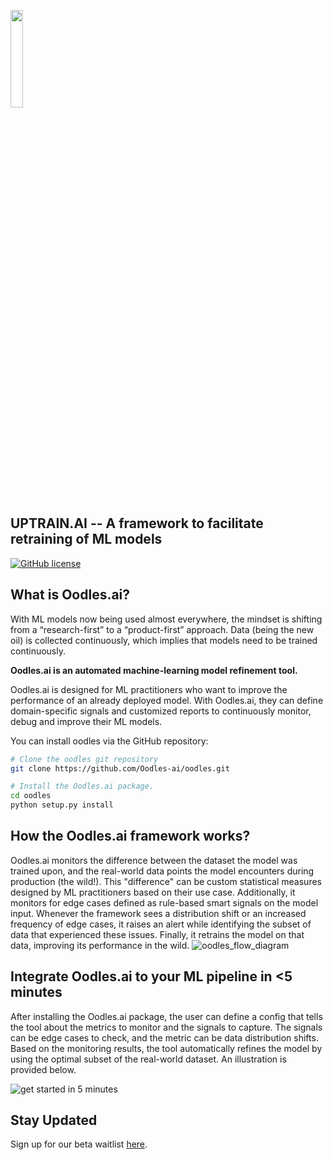 [<img src="https://user-images.githubusercontent.com/5287871/200270081-69863fc2-8537-4736-915d-193f9e9112cd.png" width= "20%" />](https://oodles.ai)

## UPTRAIN.AI -- A framework to facilitate retraining of ML models
[![GitHub license](https://img.shields.io/badge/License-Apache_2.0-blue.svg)](https://github.com/Oodles-ai/oodles/blob/main/LICENSE)

## What is Oodles.ai?
With ML models now being used almost everywhere, the mindset is shifting from a “research-first” to a “product-first” approach. Data (being the new oil) is collected continuously, which implies that models need to be trained continuously. 

**Oodles.ai is an automated machine-learning model refinement tool.**

Oodles.ai is designed for ML practitioners who want to improve the performance of an already deployed model. With Oodles.ai, they can define domain-specific signals and customized reports to continuously monitor, debug and improve their ML models. 

You can install oodles via the GitHub repository:
```bash
# Clone the oodles git repository
git clone https://github.com/Oodles-ai/oodles.git

# Install the Oodles.ai package.
cd oodles
python setup.py install
```
## How the Oodles.ai framework works?
Oodles.ai monitors the difference between the dataset the model was trained upon, and the real-world data points the model encounters during production (the wild!). This "difference" can be custom statistical measures designed by ML practitioners based on their use case. Additionally, it monitors for edge cases defined as rule-based smart signals on the model input. Whenever the framework sees a distribution shift or an increased frequency of edge cases, it raises an alert while identifying the subset of data that experienced these issues. Finally, it retrains the model on that data, improving its performance in the wild.
![oodles_flow_diagram](https://user-images.githubusercontent.com/5287871/200270401-13935ddb-111c-432d-bf4a-96849fb875ff.png)

## Integrate Oodles.ai to your ML pipeline in <5 minutes
After installing the Oodles.ai package, the user can define a config that tells the tool about the metrics to monitor and the signals to capture. The signals can be edge cases to check, and the metric can be data distribution shifts. Based on the monitoring results, the tool automatically refines the model by using the optimal subset of the real-world dataset. An illustration is provided below. 

![get started in 5 minutes](https://user-images.githubusercontent.com/5287871/200270545-79ac887f-7786-47c5-bc59-87a37ee83f63.png)

## Stay Updated
Sign up for our beta waitlist [here](https://oodles.ai/).
